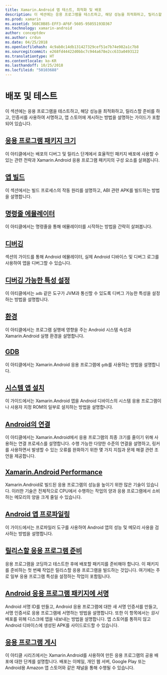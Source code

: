 ```yaml
---
title: Xamarin.Android 앱 테스트, 최적화 및 배포
description: 이 섹션에는 응용 프로그램을 테스트하고, 해당 성능을 최적화하고, 릴리스할 준비를 하고, 인증서를 사용하여 서명하고, 앱 스토어에 게시하는 방법을 설명하는 가이드가 포함되어 있습니다.
ms.prod: xamarin
ms.assetid: 568C0B85-EFF3-AF6F-5605-95055193D367
ms.technology: xamarin-android
author: conceptdev
ms.author: crdun
ms.date: 04/25/2018
ms.openlocfilehash: 4c9ab8c14db131427329cef51e7b74e982a1c7b8
ms.sourcegitcommit: e268fd44422d0bbc7c944a678e2cc633a0493122
ms.translationtype: HT
ms.contentlocale: ko-KR
ms.lasthandoff: 10/25/2018
ms.locfileid: "50103688"
---
```

# <a name="deployment-and-testing"></a>배포 및 테스트

이 섹션에는 응용 프로그램을 테스트하고, 해당 성능을 최적화하고, 릴리스할 준비를 하고, 인증서를 사용하여 서명하고, 앱 스토어에 게시하는 방법을 설명하는 가이드가 포함되어 있습니다.


##  <a name="application-package-sizesapp-package-sizemd"></a>[응용 프로그램 패키지 크기](app-package-size.md)

이 아티클에서는 배포의 디버그 및 릴리스 단계에서 효율적인 패키지 배포에 사용할 수 있는 관련 전략과 Xamarin.Android 응용 프로그램 패키지의 구성 요소를 살펴봅니다.

##  <a name="building-appsbuilding-appsindexmd"></a>[앱 빌드](building-apps/index.md)

이 섹션에서는 빌드 프로세스의 작동 원리를 설명하고, ABI 관련 APK를 빌드하는 방법을 설명합니다.

##  <a name="command-line-emulatorcommand-line-emulatormd"></a>[명령줄 에뮬레이터](command-line-emulator.md)

이 아티클에서는 명령줄을 통해 에뮬레이터를 시작하는 방법을 간략히 살펴봅니다.

## <a name="debuggingandroiddeploy-testdebuggingindexmd"></a>[디버깅](~/android/deploy-test/debugging/index.md)

섹션의 가이드를 통해 Android 에뮬레이터, 실제 Android 디바이스 및 디버그 로그를 사용하여 앱을 디버그할 수 있습니다.

##  <a name="setting-the-debuggable-attributeandroiddeploy-testdebuggable-attributemd"></a>[디버깅 가능한 특성 설정](~/android/deploy-test/debuggable-attribute.md)

이 아티클에서는 `adb` 같은 도구가 JVM과 통신할 수 있도록 디버그 가능한 특성을 설정하는 방법을 설명합니다.

##  <a name="environmentenvironmentmd"></a>[환경](environment.md)

이 아티클에서는 프로그램 실행에 영향을 주는 Android 시스템 속성과 Xamarin.Android 실행 환경을 설명합니다.

##  <a name="gdbgdbmd"></a>[GDB](gdb.md)

이 아티클에서는 Xamarin.Android 응용 프로그램에 `gdb`를 사용하는 방법을 설명합니다.

##  <a name="installing-a-system-appinstall-system-appmd"></a>[시스템 앱 설치](install-system-app.md)

이 가이드에서는 Xamarin.Android 앱을 Android 디바이스의 시스템 응용 프로그램이나 사용자 지정 ROM의 일부로 설치하는 방법을 설명합니다.

##  <a name="linking-on-androidlinkermd"></a>[Android의 연결](linker.md)

이 아티클에서는 Xamarin.Android에서 응용 프로그램의 최종 크기를 줄이기 위해 사용하는 연결 프로세스를 설명합니다. 수행 가능한 다양한 수준의 연결을 설명하고, 링커를 사용하면서 발생할 수 있는 오류를 완화하기 위한 몇 가지 지침과 문제 해결 관련 조언을 제공합니다.

## <a name="xamarinandroid-performanceandroiddeploy-testperformancemd"></a>[Xamarin.Android Performance](~/android/deploy-test/performance.md)

Xamarin.Android로 빌드된 응용 프로그램의 성능을 높이기 위한 많은 기술이 있습니다. 이러한 기술은 전체적으로 CPU에서 수행하는 작업의 양과 응용 프로그램에서 소비하는 메모리의 양을 크게 줄일 수 있습니다.

## <a name="profiling-android-appsandroiddeploy-testprofilingmd"></a>[Android 앱 프로파일링](~/android/deploy-test/profiling.md)

이 가이드에서는 프로파일러 도구를 사용하여 Android 앱의 성능 및 메모리 사용을 검사하는 방법을 설명합니다.


## <a name="preparing-an-application-for-releaseandroiddeploy-testrelease-prepindexmd"></a>[릴리스할 응용 프로그램 준비](~/android/deploy-test/release-prep/index.md)

응용 프로그램을 코딩하고 테스트한 후에 배포할 패키지를 준비해야 합니다. 이 패키지를 준비하는 첫 번째 작업은 릴리스할 응용 프로그램을 빌드하는 것입니다. 여기에는 주로 일부 응용 프로그램 특성을 설정하는 작업이 포함됩니다.

## <a name="signing-the-android-application-packageandroiddeploy-testsigningindexmd"></a>[Android 응용 프로그램 패키지에 서명](~/android/deploy-test/signing/index.md)

Android 서명 ID를 만들고, Android 응용 프로그램에 대한 새 서명 인증서를 만들고, 서명 인증서로 응용 프로그램에 서명하는 방법을 설명합니다. 또한 이 항목에서는 *임시* 배포를 위해 디스크에 앱을 내보내는 방법을 설명합니다. 앱 스토어를 통하지 않고 Android 디바이스에 생성된 APK를 사이드로드할 수 있습니다.

## <a name="publishing-an-applicationandroiddeploy-testpublishingindexmd"></a>[응용 프로그램 게시](~/android/deploy-test/publishing/index.md)

이 아티클 시리즈에서는 Xamarin.Android를 사용하여 만든 응용 프로그램의 공용 배포에 대한 단계를 설명합니다. 배포는 이메일, 개인 웹 서버, Google Play 또는 Android용 Amazon 앱 스토어와 같은 채널을 통해 수행될 수 있습니다.
